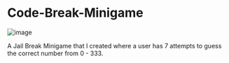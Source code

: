 # Code-Break-Minigame

![image](https://user-images.githubusercontent.com/64750085/156308807-3dc7bb44-2d73-4025-9e82-77f39ba8f410.png)

A Jail Break Minigame that I created where a user has 7 attempts to guess the correct number from 0 - 333.
